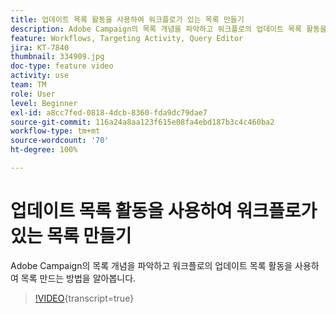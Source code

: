 ```yaml
---
title: 업데이트 목록 활동을 사용하여 워크플로가 있는 목록 만들기
description: Adobe Campaign의 목록 개념을 파악하고 워크플로의 업데이트 목록 활동을 사용하여 목록 만드는 방법을 알아봅니다.
feature: Workflows, Targeting Activity, Query Editor
jira: KT-7840
thumbnail: 334909.jpg
doc-type: feature video
activity: use
team: TM
role: User
level: Beginner
exl-id: a8cc7fed-0818-4dcb-8360-fda9dc79dae7
source-git-commit: 116a24a8aa123f615e08fa4ebd187b3c4c460ba2
workflow-type: tm+mt
source-wordcount: '70'
ht-degree: 100%

---
```


# 업데이트 목록 활동을 사용하여 워크플로가 있는 목록 만들기

Adobe Campaign의 목록 개념을 파악하고 워크플로의 업데이트 목록 활동을 사용하여 목록 만드는 방법을 알아봅니다.

>[!VIDEO](https://video.tv.adobe.com/v/334909?quality=12&learn=on){transcript=true}

